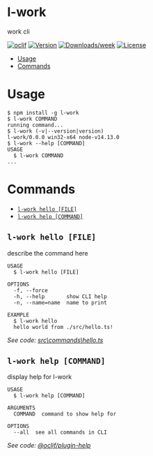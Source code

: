 l-work
======

work cli

[![oclif](https://img.shields.io/badge/cli-oclif-brightgreen.svg)](https://oclif.io)
[![Version](https://img.shields.io/npm/v/l-work.svg)](https://npmjs.org/package/l-work)
[![Downloads/week](https://img.shields.io/npm/dw/l-work.svg)](https://npmjs.org/package/l-work)
[![License](https://img.shields.io/npm/l/l-work.svg)](https://github.com/langlang_clis/l-work/blob/master/package.json)

<!-- toc -->
* [Usage](#usage)
* [Commands](#commands)
<!-- tocstop -->
# Usage
<!-- usage -->
```sh-session
$ npm install -g l-work
$ l-work COMMAND
running command...
$ l-work (-v|--version|version)
l-work/0.0.0 win32-x64 node-v14.13.0
$ l-work --help [COMMAND]
USAGE
  $ l-work COMMAND
...
```
<!-- usagestop -->
# Commands
<!-- commands -->
* [`l-work hello [FILE]`](#l-work-hello-file)
* [`l-work help [COMMAND]`](#l-work-help-command)

## `l-work hello [FILE]`

describe the command here

```
USAGE
  $ l-work hello [FILE]

OPTIONS
  -f, --force
  -h, --help       show CLI help
  -n, --name=name  name to print

EXAMPLE
  $ l-work hello
  hello world from ./src/hello.ts!
```

_See code: [src\commands\hello.ts](https://github.com/langlang_clis/l-work/blob/v0.0.0/src\commands\hello.ts)_

## `l-work help [COMMAND]`

display help for l-work

```
USAGE
  $ l-work help [COMMAND]

ARGUMENTS
  COMMAND  command to show help for

OPTIONS
  --all  see all commands in CLI
```

_See code: [@oclif/plugin-help](https://github.com/oclif/plugin-help/blob/v3.2.0/src\commands\help.ts)_
<!-- commandsstop -->
